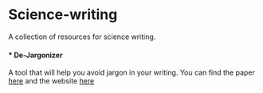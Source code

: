 # Science-writing
A collection of resources for science writing.


#### * De-Jargonizer
A tool that will help you avoid jargon in your writing. You can find the paper [here](http://journals.plos.org/plosone/article?id=10.1371/journal.pone.0181742) and the website [here](http://scienceandpublic.com)
